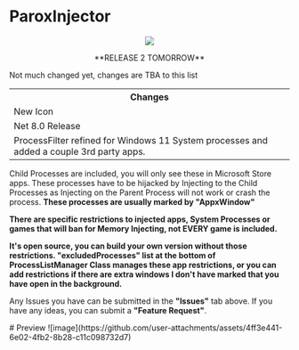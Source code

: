 # ParoxInjector
<div align="center">
  <img src="https://cdn.discordapp.com/attachments/883362583132909678/1374937407811751936/ParoxIcon.png?ex=682fddbf&is=682e8c3f&hm=e3cb3badc1c771cf2052c353cba3d2b0a94b72e6094833ff24a906cb589e1a3e&">
</div>

<p align="center">
**RELEASE 2 TOMORROW**

Not much changed yet, changes are TBA to this list 

<table>
  <tr>
    <th>Changes</th>
  </tr>
  <tr>
    <td>New Icon</td>
  </tr>
  <tr>
    <td>Net 8.0 Release</td>
  </tr>
  <tr>
   <td>ProcessFilter refined for Windows 11 System processes and added a couple 3rd party apps.</td>
  </tr>
</table>

Child Processes are included, you will only see these in Microsoft Store apps. These processes have to be hijacked by Injecting to the Child Processes as Injecting on the Parent Process will not work or crash the process. **These processes are usually marked by "AppxWindow"**

**There are specific restrictions to injected apps, System Processes or games that will ban for Memory Injecting, not EVERY game is included.**

**It's open source, you can build your own version without those restrictions. "excludedProcesses" list at the bottom of ProcessListManager Class manages these app restrictions, or you can add restrictions if there are extra windows I don't have marked that you have open in the background.**

Any Issues you have can be submitted in the **"Issues"** tab above. If you have any ideas, you can submit a **"Feature Request"**.
</p>
# Preview
![image](https://github.com/user-attachments/assets/4ff3e441-6e02-4fb2-8b28-c11c098732d7)
